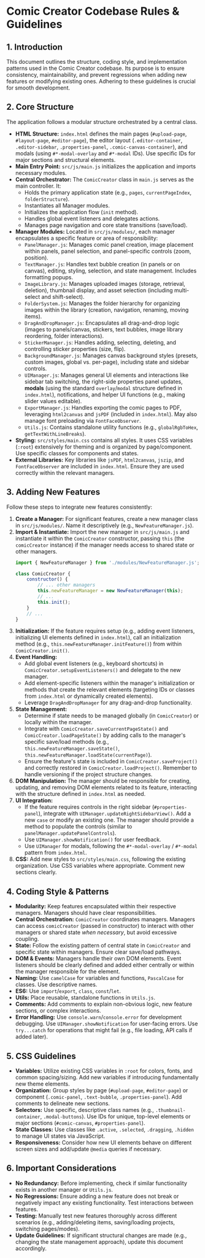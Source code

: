 # Comic Creator Codebase Rules & Guidelines

## 1. Introduction

This document outlines the structure, coding style, and implementation patterns used in the Comic Creator codebase. Its purpose is to ensure consistency, maintainability, and prevent regressions when adding new features or modifying existing ones. Adhering to these guidelines is crucial for smooth development.

## 2. Core Structure

The application follows a modular structure orchestrated by a central class.

*   **HTML Structure:** `index.html` defines the main pages (`#upload-page`, `#layout-page`, `#editor-page`), the editor layout (`.editor-container`, `.editor-sidebar`, `.properties-panel`, `.comic-canvas-container`), and modals (using `#*-modal-overlay` and `#*-modal` IDs). Use specific IDs for major sections and structural elements.
*   **Main Entry Point:** `src/js/main.js` initializes the application and imports necessary modules.
*   **Central Orchestrator:** The `ComicCreator` class in `main.js` serves as the main controller. It:
    *   Holds the primary application state (e.g., `pages`, `currentPageIndex`, `folderStructure`).
    *   Instantiates all Manager modules.
    *   Initializes the application flow (`init` method).
    *   Handles global event listeners and delegates actions.
    *   Manages page navigation and core state transitions (save/load).
*   **Manager Modules:** Located in `src/js/modules/`, each manager encapsulates a specific feature or area of responsibility:
    *   `PanelManager.js`: Manages comic panel creation, image placement within panels, panel selection, and panel-specific controls (zoom, position).
    *   `TextManager.js`: Handles text bubble creation (in panels or on canvas), editing, styling, selection, and state management. Includes formatting popups.
    *   `ImageLibrary.js`: Manages uploaded images (storage, retrieval, deletion), thumbnail display, and asset selection (including multi-select and shift-select).
    *   `FolderSystem.js`: Manages the folder hierarchy for organizing images within the library (creation, navigation, renaming, moving items).
    *   `DragAndDropManager.js`: Encapsulates all drag-and-drop logic (images to panels/canvas, stickers, text bubbles, image library reordering, folder interactions).
    *   `StickerManager.js`: Handles adding, selecting, deleting, and controlling sticker properties (size, flip).
    *   `BackgroundManager.js`: Manages canvas background styles (presets, custom images, global vs. per-page), including state and sidebar controls.
    *   `UIManager.js`: Manages general UI elements and interactions like sidebar tab switching, the right-side properties panel updates, **modals** (using the standard `overlay`/`modal` structure defined in `index.html`), notifications, and helper UI functions (e.g., making slider values editable).
    *   `ExportManager.js`: Handles exporting the comic pages to PDF, leveraging `html2canvas` and `jsPDF` (included in `index.html`). May also manage font preloading via `FontFaceObserver`.
    *   `Utils.js`: Contains standalone utility functions (e.g., `globalRgbToHex`, `getTextWithLineBreaks`).
*   **Styling:** `src/styles/main.css` contains all styles. It uses CSS variables (`:root`) extensively for theming and is organized by page/component. Use specific classes for components and states.
*   **External Libraries:** Key libraries like `jsPDF`, `html2canvas`, `jszip`, and `FontFaceObserver` are included in `index.html`. Ensure they are used correctly within the relevant managers.

## 3. Adding New Features

Follow these steps to integrate new features consistently:

1.  **Create a Manager:** For significant features, create a new manager class in `src/js/modules/`. Name it descriptively (e.g., `NewFeatureManager.js`).
2.  **Import & Instantiate:** Import the new manager in `src/js/main.js` and instantiate it within the `ComicCreator` constructor, passing `this` (the `comicCreator` instance) if the manager needs access to shared state or other managers.
    ```javascript
    import { NewFeatureManager } from './modules/NewFeatureManager.js';

    class ComicCreator {
        constructor() {
            // ... other managers
            this.newFeatureManager = new NewFeatureManager(this);
            // ...
            this.init();
        }
        // ...
    }
    ```
3.  **Initialization:** If the feature requires setup (e.g., adding event listeners, initializing UI elements defined in `index.html`), call an initialization method (e.g., `this.newFeatureManager.initFeature()`) from within `ComicCreator.init()`.
4.  **Event Handling:**
    *   Add global event listeners (e.g., keyboard shortcuts) in `ComicCreator.setupEventListeners()` and delegate to the new manager.
    *   Add element-specific listeners within the manager's initialization or methods that create the relevant elements (targeting IDs or classes from `index.html` or dynamically created elements).
    *   Leverage `DragAndDropManager` for any drag-and-drop functionality.
5.  **State Management:**
    *   Determine if state needs to be managed globally (in `ComicCreator`) or locally within the manager.
    *   Integrate with `ComicCreator.saveCurrentPageState()` and `ComicCreator.loadPageState()` by adding calls to the manager's specific save/load methods (e.g., `this.newFeatureManager.saveState()`, `this.newFeatureManager.loadState(currentPage)`).
    *   Ensure the feature's state is included in `ComicCreator.saveProject()` and correctly restored in `ComicCreator.loadProject()`. Remember to handle versioning if the project structure changes.
6.  **DOM Manipulation:** The manager should be responsible for creating, updating, and removing DOM elements related to its feature, interacting with the structure defined in `index.html` as needed.
7.  **UI Integration:**
    *   If the feature requires controls in the right sidebar (`#properties-panel`), integrate with `UIManager.updateRightSidebarView()`. Add a new `case` or modify an existing one. The manager should provide a method to populate the controls (similar to `panelManager.updatePanelControls`).
    *   Use `UIManager.showNotification()` for user feedback.
    *   Use `UIManager` for modals, following the `#*-modal-overlay` / `#*-modal` pattern from `index.html`.
8.  **CSS:** Add new styles to `src/styles/main.css`, following the existing organization. Use CSS variables where appropriate. Comment new sections clearly.

## 4. Coding Style & Patterns

*   **Modularity:** Keep features encapsulated within their respective managers. Managers should have clear responsibilities.
*   **Central Orchestration:** `ComicCreator` coordinates managers. Managers can access `comicCreator` (passed in constructor) to interact with other managers or shared state *when necessary*, but avoid excessive coupling.
*   **State:** Follow the existing pattern of central state in `ComicCreator` and specific state within managers. Ensure clear save/load pathways.
*   **DOM & Events:** Managers handle their own DOM elements. Event listeners should be clearly defined and added either centrally or within the manager responsible for the element.
*   **Naming:** Use `camelCase` for variables and functions, `PascalCase` for classes. Use descriptive names.
*   **ES6:** Use `import`/`export`, `class`, `const`/`let`.
*   **Utils:** Place reusable, standalone functions in `Utils.js`.
*   **Comments:** Add comments to explain non-obvious logic, new feature sections, or complex interactions.
*   **Error Handling:** Use `console.warn`/`console.error` for development debugging. Use `UIManager.showNotification` for user-facing errors. Use `try...catch` for operations that might fail (e.g., file loading, API calls if added later).

## 5. CSS Guidelines

*   **Variables:** Utilize existing CSS variables in `:root` for colors, fonts, and common spacing/sizing. Add new variables if introducing fundamentally new theme elements.
*   **Organization:** Group styles by page (`#upload-page`, `#editor-page`) or component (`.comic-panel`, `.text-bubble`, `.properties-panel`). Add comments to delineate new sections.
*   **Selectors:** Use specific, descriptive class names (e.g., `.thumbnail-container`, `.modal-buttons`). Use IDs for unique, top-level elements or major sections (`#comic-canvas`, `#properties-panel`).
*   **State Classes:** Use classes like `.active`, `.selected`, `.dragging`, `.hidden` to manage UI states via JavaScript.
*   **Responsiveness:** Consider how new UI elements behave on different screen sizes and add/update `@media` queries if necessary.

## 6. Important Considerations

*   **No Redundancy:** Before implementing, check if similar functionality exists in another manager or `Utils.js`.
*   **No Regressions:** Ensure adding a new feature does not break or negatively impact any existing functionality. Test interactions between features.
*   **Testing:** Manually test new features thoroughly across different scenarios (e.g., adding/deleting items, saving/loading projects, switching pages/modes).
*   **Update Guidelines:** If significant structural changes are made (e.g., changing the state management approach), update this document accordingly. 